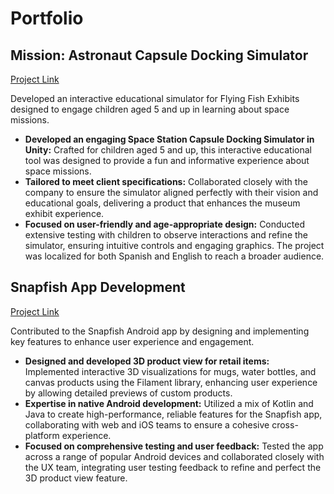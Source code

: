 # Portfolio

## Mission: Astronaut Capsule Docking Simulator
[Project Link](https://flyingfishexhibits.com/exhibitions/mission-astronaut/)

Developed an interactive educational simulator for Flying Fish Exhibits designed to engage children aged 5 and up in learning about space missions.

* **Developed an engaging Space Station Capsule Docking Simulator in Unity:** Crafted for children aged 5 and up, this interactive educational tool was designed to provide a fun and informative experience about space missions.
* **Tailored to meet client specifications:** Collaborated closely with the company to ensure the simulator aligned perfectly with their vision and educational goals, delivering a product that enhances the museum exhibit experience.
* **Focused on user-friendly and age-appropriate design:** Conducted extensive testing with children to observe interactions and refine the simulator, ensuring intuitive controls and engaging graphics. The project was localized for both Spanish and English to reach a broader audience.

## Snapfish App Development
[Project Link](https://play.google.com/store/apps/details?id=com.snapfish.mobile&hl=en_US)

Contributed to the Snapfish Android app by designing and implementing key features to enhance user experience and engagement.

* **Designed and developed 3D product view for retail items:** Implemented interactive 3D visualizations for mugs, water bottles, and canvas products using the Filament library, enhancing user experience by allowing detailed previews of custom products.
* **Expertise in native Android development:** Utilized a mix of Kotlin and Java to create high-performance, reliable features for the Snapfish app, collaborating with web and iOS teams to ensure a cohesive cross-platform experience.
* **Focused on comprehensive testing and user feedback:** Tested the app across a range of popular Android devices and collaborated closely with the UX team, integrating user testing feedback to refine and perfect the 3D product view feature.
